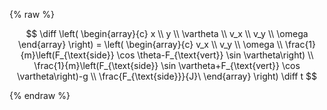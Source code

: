 {% raw %} 

$$
\diff \left(
    \begin{array}{c}
       x \\
       y \\
       \vartheta \\
       v_x \\
       v_y \\
       \omega
    \end{array}
    \right) = \left(
    \begin{array}{c}
        v_x \\ v_y \\ \omega \\ \frac{1}{m}\left(F_{\text{side}} \cos \theta-F_{\text{vert}} \sin \vartheta\right) \\ \frac{1}{m}\left(F_{\text{side}} \sin \vartheta+F_{\text{vert}} \cos \vartheta\right)-g \\ \frac{F_{\text{side}}}{J}\
    \end{array}
    \right) \diff t
$$

{% endraw %} 